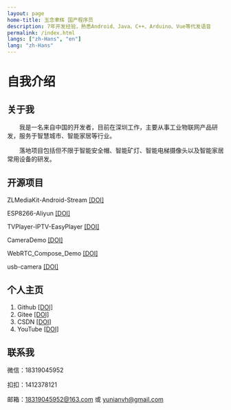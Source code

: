 ```yaml
---
layout: page
home-title: 玉念聿辉 国产程序员
description: 7年开发经验，熟悉Android、Java、C++、Arduino、Vue等代发语音
permalink: /index.html
langs: ["zh-Hans", "en"]
lang: "zh-Hans"
---
```


# 自我介绍

## 关于我

&emsp;&emsp;我是一名来自中国的开发者，目前在深圳工作，主要从事工业物联网产品研发，服务于智慧城市、智能家居等行业。

&emsp;&emsp;落地项目包括但不限于智能安全帽、智能矿灯、智能电梯摄像头以及智能家居常用设备的研发。

## 开源项目

ZLMediaKit-Android-Stream [[DOI]](https://github.com/yunianvh/ZLMediaKit-Android-Stream)

ESP8266-Aliyun [[DOI]](https://github.com/yunianvh/ESP8266-Aliyun)

TVPlayer-IPTV-EasyPlayer [[DOI]](https://github.com/yunianvh/TVPlayer-IPTV-EasyPlayer)

CameraDemo [[DOI]](https://gitee.com/yunianvh/camera-demo)

WebRTC_Compose_Demo [[DOI]](https://gitee.com/yunianvh/web-rtc_-compose_-demo)

usb-camera [[DOI]](https://gitee.com/yunianvh/usb-camera)

## 个人主页

1. Github [[DOI]](https://github.com/yunianvh)
2. Gitee [[DOI]](https://gitee.com/yunianvh)
3. CSDN [[DOI]](https://blog.csdn.net/qq_35350654)
4. YouTube [[DOI]](https://www.youtube.com/)

## 联系我

微信：18319045952

扣扣：1412378121

邮箱：18319045952@163.com 或 yunianvh@gmail.com
